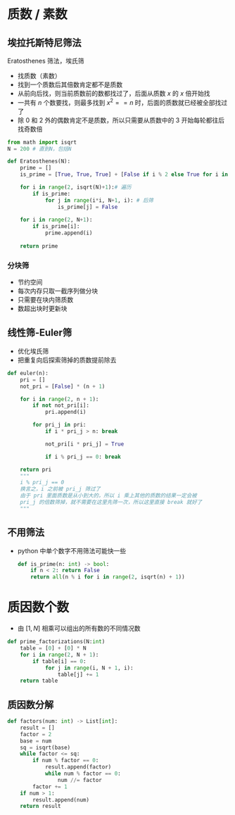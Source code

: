 # 质数 / 素数



## 埃拉托斯特尼筛法

Eratosthenes 筛法，埃氏筛

- 找质数（素数）
- 找到一个质数后其倍数肯定都不是质数
- 从前向后找，则当前质数前的数都找过了，后面从质数 $x$ 的 $x$ 倍开始找
- 一共有 $n$ 个数要找，则最多找到 $x^2 == n$ 时，后面的质数就已经被全部找过了
- 除 0 和 2 外的偶数肯定不是质数，所以只需要从质数中的 3 开始每轮都往后找奇数倍

```python
from math import isqrt
N = 200 # 直到N，包括N

def Eratosthenes(N):
    prime = []
    is_prime = [True, True, True] + [False if i % 2 else True for i in range(N-2)] # [0, 1, 2] + 奇偶

    for i in range(2, isqrt(N)+1):# 遍历
        if is_prime:
            for j in range(i*i, N+1, i): # 后筛
                is_prime[j] = False
            
    for i in range(2, N+1):
        if is_prime[i]:
            prime.append(i)
    
    return prime
```



### 分块筛

- 节约空间
- 每次内存只取一截序列做分块
- 只需要在块内筛质数
- 数超出块时更新块



## 线性筛-Euler筛

- 优化埃氏筛
- 把重复向后探索筛掉的质数提前除去

```python
def euler(n):
    pri = []
    not_pri = [False] * (n + 1)

    for i in range(2, n + 1):
        if not not_pri[i]:
            pri.append(i)

        for pri_j in pri:
            if i * pri_j > n: break

            not_pri[i * pri_j] = True

            if i % pri_j == 0: break

    return pri
    """
    i % pri_j == 0
    换言之，i 之前被 pri_j 筛过了
    由于 pri 里面质数是从小到大的，所以 i 乘上其他的质数的结果一定会被
    pri_j 的倍数筛掉，就不需要在这里先筛一次，所以这里直接 break 就好了
    """
```



## 不用筛法

- python 中单个数字不用筛法可能快一些

  ```python
  def is_prime(n: int) -> bool:
      if n < 2: return False
      return all(n % i for i in range(2, isqrt(n) + 1))
  ```
  



# 质因数个数

- 由 $[1, N]$ 相乘可以组出的所有数的不同情况数

```python
def prime_factorizations(N:int)
    table = [0] + [0] * N
    for i in range(2, N + 1):
        if table[i] == 0:
            for j in range(i, N + 1, i):
                table[j] += 1
    return table
```



## 质因数分解

```python
def factors(num: int) -> List[int]:
    result = []
    factor = 2
    base = num
    sq = isqrt(base)
    while factor <= sq:
        if num % factor == 0:
            result.append(factor)
            while num % factor == 0:
                num //= factor
        factor += 1
    if num > 1:
        result.append(num)
    return result
```

